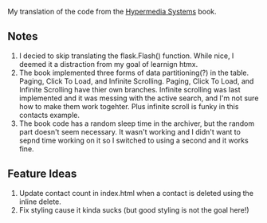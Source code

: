 My translation of the code from the [Hypermedia Systems](https://hypermedia.systems/) book.

## Notes
1. I decied to skip translating the flask.Flash() function. While nice, I deemed it a distraction from my goal of learnign htmx.
2. The book implemented three forms of data partitioning(?) in the table. Paging, Click To Load, and Infinite Scrolling. Paging, Click To Load, and Infinite Scrolling have
thier own branches. Infinite scrolling was last implemented and it was messing with the active search, and I'm not sure how to make them work togehter. Plus infinite scroll is funky in this
contacts example.
3. The book code has a random sleep time in the archiver, but the random part doesn't seem necessary. It wasn't working and I didn't want to sepnd time working on it so I switched to using a second and it works fine.

## Feature Ideas
1. Update contact count in index.html when a contact is deleted using the inline delete.
2. Fix styling cause it kinda sucks (but good styling is not the goal here!)


